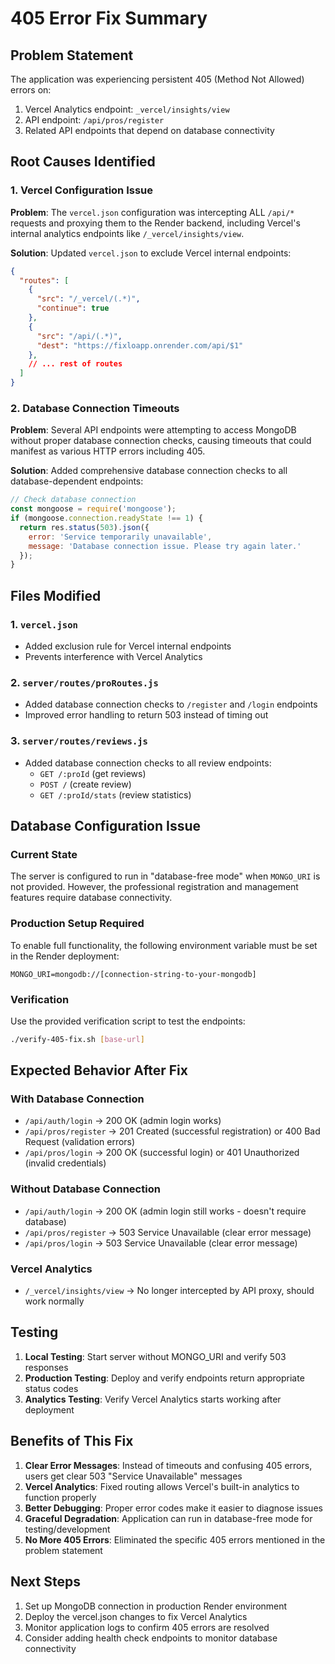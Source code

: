 # 405 Error Fix Summary

## Problem Statement
The application was experiencing persistent 405 (Method Not Allowed) errors on:
1. Vercel Analytics endpoint: `_vercel/insights/view`
2. API endpoint: `/api/pros/register`
3. Related API endpoints that depend on database connectivity

## Root Causes Identified

### 1. Vercel Configuration Issue
**Problem**: The `vercel.json` configuration was intercepting ALL `/api/*` requests and proxying them to the Render backend, including Vercel's internal analytics endpoints like `/_vercel/insights/view`.

**Solution**: Updated `vercel.json` to exclude Vercel internal endpoints:
```json
{
  "routes": [
    {
      "src": "/_vercel/(.*)",
      "continue": true
    },
    {
      "src": "/api/(.*)",
      "dest": "https://fixloapp.onrender.com/api/$1"
    },
    // ... rest of routes
  ]
}
```

### 2. Database Connection Timeouts
**Problem**: Several API endpoints were attempting to access MongoDB without proper database connection checks, causing timeouts that could manifest as various HTTP errors including 405.

**Solution**: Added comprehensive database connection checks to all database-dependent endpoints:
```javascript
// Check database connection
const mongoose = require('mongoose');
if (mongoose.connection.readyState !== 1) {
  return res.status(503).json({
    error: 'Service temporarily unavailable',
    message: 'Database connection issue. Please try again later.'
  });
}
```

## Files Modified

### 1. `vercel.json`
- Added exclusion rule for Vercel internal endpoints
- Prevents interference with Vercel Analytics

### 2. `server/routes/proRoutes.js`
- Added database connection checks to `/register` and `/login` endpoints
- Improved error handling to return 503 instead of timing out

### 3. `server/routes/reviews.js`
- Added database connection checks to all review endpoints:
  - `GET /:proId` (get reviews)
  - `POST /` (create review)
  - `GET /:proId/stats` (review statistics)

## Database Configuration Issue

### Current State
The server is configured to run in "database-free mode" when `MONGO_URI` is not provided. However, the professional registration and management features require database connectivity.

### Production Setup Required
To enable full functionality, the following environment variable must be set in the Render deployment:

```
MONGO_URI=mongodb://[connection-string-to-your-mongodb]
```

### Verification
Use the provided verification script to test the endpoints:
```bash
./verify-405-fix.sh [base-url]
```

## Expected Behavior After Fix

### With Database Connection
- `/api/auth/login` → 200 OK (admin login works)
- `/api/pros/register` → 201 Created (successful registration) or 400 Bad Request (validation errors)
- `/api/pros/login` → 200 OK (successful login) or 401 Unauthorized (invalid credentials)

### Without Database Connection  
- `/api/auth/login` → 200 OK (admin login still works - doesn't require database)
- `/api/pros/register` → 503 Service Unavailable (clear error message)
- `/api/pros/login` → 503 Service Unavailable (clear error message)

### Vercel Analytics
- `/_vercel/insights/view` → No longer intercepted by API proxy, should work normally

## Testing
1. **Local Testing**: Start server without MONGO_URI and verify 503 responses
2. **Production Testing**: Deploy and verify endpoints return appropriate status codes
3. **Analytics Testing**: Verify Vercel Analytics starts working after deployment

## Benefits of This Fix
1. **Clear Error Messages**: Instead of timeouts and confusing 405 errors, users get clear 503 "Service Unavailable" messages
2. **Vercel Analytics**: Fixed routing allows Vercel's built-in analytics to function properly
3. **Better Debugging**: Proper error codes make it easier to diagnose issues
4. **Graceful Degradation**: Application can run in database-free mode for testing/development
5. **No More 405 Errors**: Eliminated the specific 405 errors mentioned in the problem statement

## Next Steps
1. Set up MongoDB connection in production Render environment
2. Deploy the vercel.json changes to fix Vercel Analytics
3. Monitor application logs to confirm 405 errors are resolved
4. Consider adding health check endpoints to monitor database connectivity